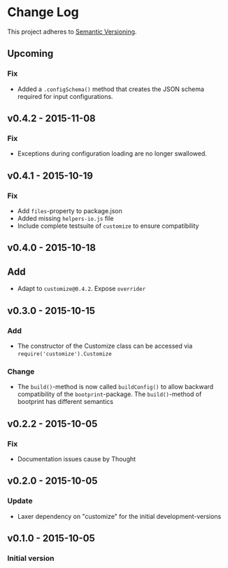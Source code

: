 # Change Log

This project adheres to [Semantic Versioning](http://semver.org/).

## Upcoming
### Fix

* Added a `.configSchema()` method that creates the JSON schema required for input configurations. 

## v0.4.2 - 2015-11-08

### Fix

* Exceptions during configuration loading are no longer swallowed.

## v0.4.1 - 2015-10-19

### Fix

* Add `files`-property to package.json
* Added missing `helpers-io.js` file 
* Include complete testsuite of `customize` to ensure compatibility 

## v0.4.0 - 2015-10-18 

## Add

* Adapt to `customize@0.4.2`. Expose `overrider`

## v0.3.0 - 2015-10-15

### Add

* The constructor of the Customize class can be accessed via `require('customize').Customize`

### Change

* The `build()`-method is now called `buildConfig()` to allow backward compatibility
  of the `bootprint`-package. The `build()`-method of bootprint has different semantics


## v0.2.2 - 2015-10-05
### Fix

* Documentation issues cause by Thought

## v0.2.0 - 2015-10-05
### Update 

* Laxer dependency on "customize" for the initial development-versions

## v0.1.0 - 2015-10-05
### Initial version
